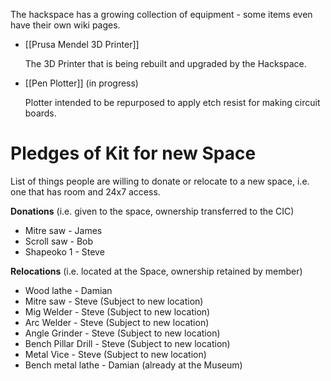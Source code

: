 The hackspace has a growing collection of equipment - some items even have their own wiki pages.

- [[Prusa Mendel 3D Printer]]

  The 3D Printer that is being rebuilt and upgraded by the Hackspace.

- [[Pen Plotter]] (in progress)

  Plotter intended to be repurposed to apply etch resist for making circuit boards.


# Pledges of Kit for new Space
List of things people are willing to donate or relocate to a new space, i.e. one that has room and 24x7 access.

**Donations** (i.e. given to the space, ownership transferred to the CIC)
* Mitre saw - James
* Scroll saw - Bob
* Shapeoko 1 - Steve

**Relocations** (i.e. located at the Space, ownership retained by member)
* Wood lathe - Damian
* Mitre saw - Steve (Subject to new location)
* Mig Welder - Steve (Subject to new location)
* Arc Welder - Steve (Subject to new location)
* Angle Grinder - Steve (Subject to new location)
* Bench Pillar Drill - Steve (Subject to new location)
* Metal Vice - Steve (Subject to new location)
* Bench metal lathe - Damian (already at the Museum)



